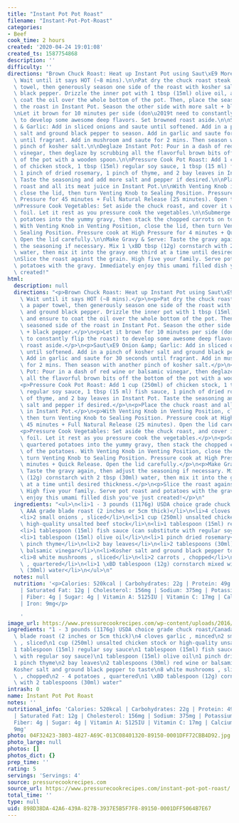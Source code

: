 ```yaml
---
title: "Instant Pot Pot Roast"
filename: "Instant-Pot-Pot-Roast"
categories:
- Beef
cook_time: 2 hours
created: '2020-04-24 19:01:08'
created_ts: 1587754868
description: ''
difficulty: ''
directions: "Brown Chuck Roast: Heat up Instant Pot using Saut\xE9 More function.\
  \ Wait until it says HOT (~8 mins).\n\nPat dry the chuck roast steak with a paper\
  \ towel, then generously season one side of the roast with kosher salt and ground\
  \ black pepper. Drizzle the inner pot with 1 tbsp (15ml) olive oil, and ensure to\
  \ coat the oil over the whole bottom of the pot. Then, place the seasoned side of\
  \ the roast in Instant Pot. Season the other side with more salt + black pepper.\n\
  \nLet it brown for 10 minutes per side (don\u2019t need to constantly flip the roast)\
  \ to develop some awesome deep flavors. Set browned roast aside.\n\nSaut\xE9 Onion\
  \ & Garlic: Add in sliced onions and saute until softened. Add in a pinch of kosher\
  \ salt and ground black pepper to season. Add in garlic and saute for 30 seconds\
  \ until fragrant. Add in mushroom and saute for 2 mins. Then season with another\
  \ pinch of kosher salt.\n\nDeglaze Instant Pot: Pour in a dash of red wine or balsamic\
  \ vinegar, then deglaze by scrubbing all the flavorful brown bits off the bottom\
  \ of the pot with a wooden spoon.\n\nPressure Cook Pot Roast: Add 1 cup (250ml)\
  \ of chicken stock, 1 tbsp (15ml) regular soy sauce, 1 tbsp (15 ml) fish sauce,\
  \ 1 pinch of dried rosemary, 1 pinch of thyme, and 2 bay leaves in Instant Pot.\
  \ Taste the seasoning and add more salt and pepper if desired.\n\nPlace the chuck\
  \ roast and all its meat juice in Instant Pot.\n\nWith Venting Knob in Venting Position,\
  \ close the lid, then turn Venting Knob to Sealing Position. Pressure cook at High\
  \ Pressure for 45 minutes + Full Natural Release (25 minutes). Open the lid carefully.\n\
  \nPressure Cook Vegetables: Set aside the chuck roast, and cover it with aluminum\
  \ foil. Let it rest as you pressure cook the vegetables.\n\nSubmerge the quartered\
  \ potatoes into the yummy gravy, then stack the chopped carrots on top of the potatoes.\
  \ With Venting Knob in Venting Position, close the lid, then turn Venting Knob to\
  \ Sealing Position. Pressure cook at High Pressure for 4 minutes + Quick Release.\
  \ Open the lid carefully.\n\nMake Gravy & Serve: Taste the gravy again, then adjust\
  \ the seasoning if necessary. Mix 1 \xBD tbsp (12g) cornstarch with 2 tbsp (30ml)\
  \ water, then mix it into the gravy one third at a time until desired thickness.\n\
  \nSlice the roast against the grain. High five your family. Serve pot roast and\
  \ potatoes with the gravy. Immediately enjoy this umami filled dish you've just\
  \ created!"
html:
  description: null
  directions: "<p>Brown Chuck Roast: Heat up Instant Pot using Saut\xE9 More function.\
    \ Wait until it says HOT (~8 mins).</p>\n<p>Pat dry the chuck roast steak with\
    \ a paper towel, then generously season one side of the roast with kosher salt\
    \ and ground black pepper. Drizzle the inner pot with 1 tbsp (15ml) olive oil,\
    \ and ensure to coat the oil over the whole bottom of the pot. Then, place the\
    \ seasoned side of the roast in Instant Pot. Season the other side with more salt\
    \ + black pepper.</p>\n<p>Let it brown for 10 minutes per side (don\u2019t need\
    \ to constantly flip the roast) to develop some awesome deep flavors. Set browned\
    \ roast aside.</p>\n<p>Saut\xE9 Onion &amp; Garlic: Add in sliced onions and saute\
    \ until softened. Add in a pinch of kosher salt and ground black pepper to season.\
    \ Add in garlic and saute for 30 seconds until fragrant. Add in mushroom and saute\
    \ for 2 mins. Then season with another pinch of kosher salt.</p>\n<p>Deglaze Instant\
    \ Pot: Pour in a dash of red wine or balsamic vinegar, then deglaze by scrubbing\
    \ all the flavorful brown bits off the bottom of the pot with a wooden spoon.</p>\n\
    <p>Pressure Cook Pot Roast: Add 1 cup (250ml) of chicken stock, 1 tbsp (15ml)\
    \ regular soy sauce, 1 tbsp (15 ml) fish sauce, 1 pinch of dried rosemary, 1 pinch\
    \ of thyme, and 2 bay leaves in Instant Pot. Taste the seasoning and add more\
    \ salt and pepper if desired.</p>\n<p>Place the chuck roast and all its meat juice\
    \ in Instant Pot.</p>\n<p>With Venting Knob in Venting Position, close the lid,\
    \ then turn Venting Knob to Sealing Position. Pressure cook at High Pressure for\
    \ 45 minutes + Full Natural Release (25 minutes). Open the lid carefully.</p>\n\
    <p>Pressure Cook Vegetables: Set aside the chuck roast, and cover it with aluminum\
    \ foil. Let it rest as you pressure cook the vegetables.</p>\n<p>Submerge the\
    \ quartered potatoes into the yummy gravy, then stack the chopped carrots on top\
    \ of the potatoes. With Venting Knob in Venting Position, close the lid, then\
    \ turn Venting Knob to Sealing Position. Pressure cook at High Pressure for 4\
    \ minutes + Quick Release. Open the lid carefully.</p>\n<p>Make Gravy &amp; Serve:\
    \ Taste the gravy again, then adjust the seasoning if necessary. Mix 1 \xBD tbsp\
    \ (12g) cornstarch with 2 tbsp (30ml) water, then mix it into the gravy one third\
    \ at a time until desired thickness.</p>\n<p>Slice the roast against the grain.\
    \ High five your family. Serve pot roast and potatoes with the gravy. Immediately\
    \ enjoy this umami filled dish you've just created!</p>\n"
  ingredients: "<ul>\n<li>1 - 3 pounds (1176g) USDA choice grade chuck roast/Canada\
    \ AAA grade blade roast (2 inches or 5cm thick)</li>\n<li>4 cloves garlic , minced</li>\n\
    <li>2 small onions , sliced</li>\n<li>1 cup (250ml) unsalted chicken stock or\
    \ high-quality unsalted beef stock</li>\n<li>1 tablespoon (15ml) regular soy sauce</li>\n\
    <li>1 tablespoon (15ml) fish sauce (can substitute with regular soy sauce)</li>\n\
    <li>1 tablespoon (15ml) olive oil</li>\n<li>1 pinch dried rosemary</li>\n<li>1\
    \ pinch thyme</li>\n<li>2 bay leaves</li>\n<li>2 tablespoons (30ml) red wine or\
    \ balsamic vinegar</li>\n<li>Kosher salt and ground black pepper to taste</li>\n\
    <li>8 white mushrooms , sliced</li>\n<li>2 carrots , chopped</li>\n<li>2 - 4 potatoes\
    \ , quartered</li>\n<li>1 \xBD tablespoon (12g) cornstarch mixed with 2 tablespoons\
    \ (30ml) water</li>\n</ul>\n"
  notes: null
  nutrition: '<p>Calories: 520kcal | Carbohydrates: 22g | Protein: 49g | Fat: 27g
    | Saturated Fat: 12g | Cholesterol: 156mg | Sodium: 375mg | Potassium: 1470mg
    | Fiber: 4g | Sugar: 4g | Vitamin A: 5125IU | Vitamin C: 17mg | Calcium: 90mg
    | Iron: 9mg</p>

    '
image_url: https://www.pressurecookrecipes.com/wp-content/uploads/2016/06/instant-pot-pot-roast-2-293x195.jpg
ingredients: "1 - 3 pounds (1176g) USDA choice grade chuck roast/Canada AAA grade\
  \ blade roast (2 inches or 5cm thick)\n4 cloves garlic , minced\n2 small onions\
  \ , sliced\n1 cup (250ml) unsalted chicken stock or high-quality unsalted beef stock\n\
  1 tablespoon (15ml) regular soy sauce\n1 tablespoon (15ml) fish sauce (can substitute\
  \ with regular soy sauce)\n1 tablespoon (15ml) olive oil\n1 pinch dried rosemary\n\
  1 pinch thyme\n2 bay leaves\n2 tablespoons (30ml) red wine or balsamic vinegar\n\
  Kosher salt and ground black pepper to taste\n8 white mushrooms , sliced\n2 carrots\
  \ , chopped\n2 - 4 potatoes , quartered\n1 \xBD tablespoon (12g) cornstarch mixed\
  \ with 2 tablespoons (30ml) water"
intrash: 0
name: Instant Pot Pot Roast
notes: ''
nutritional_info: 'Calories: 520kcal | Carbohydrates: 22g | Protein: 49g | Fat: 27g
  | Saturated Fat: 12g | Cholesterol: 156mg | Sodium: 375mg | Potassium: 1470mg |
  Fiber: 4g | Sugar: 4g | Vitamin A: 5125IU | Vitamin C: 17mg | Calcium: 90mg | Iron:
  9mg'
photo: 04F32423-3803-4827-A69C-013C08401320-89150-0001DFF72CBB4D92.jpg
photo_large: null
photos: []
photos_dict: {}
prep_time: ''
rating: 5
servings: 'Servings: 4'
source: pressurecookrecipes.com
source_url: https://www.pressurecookrecipes.com/instant-pot-pot-roast/
total_time: ''
type: null
uid: 898D38DA-42A6-439A-827B-3937E5B5F7F8-89150-0001DFF5064B7E67
---
```

